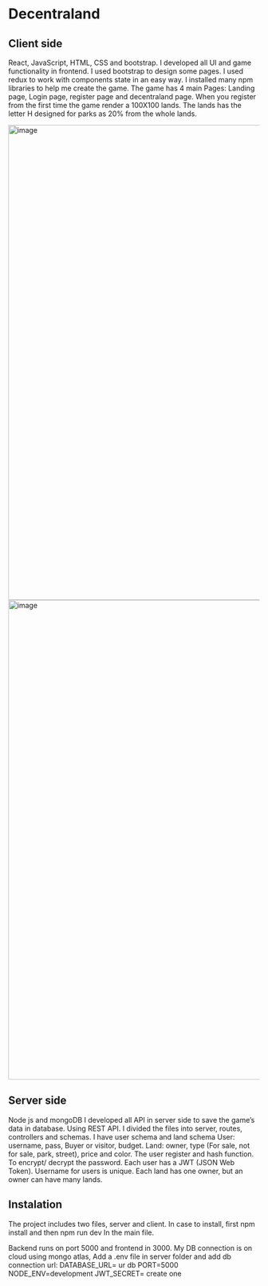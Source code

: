 # Decentraland
## Client side
React, JavaScript, HTML, CSS and bootstrap.
I developed all UI and game functionality in frontend. 
I used bootstrap to design some pages.
I used redux to work with components state in an easy way.
I installed many npm libraries to help me create the game.
The game has 4 main Pages: Landing page, Login page, register page and decentraland page. When you register from the first time the game render a 100X100 lands. The lands has the letter H designed for parks as 20% from the whole lands.

<img width="950" alt="image" src="https://user-images.githubusercontent.com/46194686/216405593-99fccfbf-f7ff-4e78-98fc-a363cc67bcee.png">
<img width="959" alt="image" src="https://user-images.githubusercontent.com/46194686/216405919-21a912e9-1efb-4351-88dc-dc3a5772518d.png">


## Server side
Node js and mongoDB
I developed all API in server side to save the game’s data in database. Using REST API.
I divided the files into server, routes, controllers and schemas.
I have user schema and land schema
      User: username, pass, Buyer or visitor, budget.
      Land: owner, type (For sale, not for sale, park, street), price and color.
The user register and hash function. To encrypt/ decrypt the password.
Each user has a JWT (JSON Web Token). 
Username for users is unique.
Each land has one owner, but an owner can have many lands.

## Instalation
The project includes two files, server and client. In case to install, first npm install and then npm run dev In the main file.

Backend runs on port 5000 and frontend in 3000.
My DB connection is on cloud using mongo atlas, Add a .env file in server folder and add db connection url:
DATABASE_URL= ur db
PORT=5000
NODE_ENV=development
JWT_SECRET= create one

